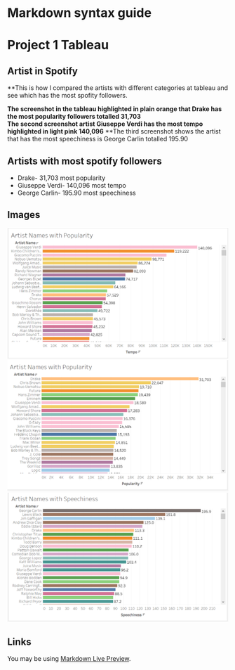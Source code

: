 # Markdown syntax guide


# Project 1 Tableau

## Artist in Spotify

**This is how I compared the artists with different categories at tableau and see which has the most spofity followers. 

**The screenshot in the tableau highlighted in plain orange that Drake has the most popularity followers totalled 31,703**  
__The second screenshot artist Giuseppe Verdi has the most tempo highlighted in light pink 140,096__
**The third screenshot shows the artist that has the most speechiness is George Carlin totalled 195.90 

## Artists with most spotify followers
- Drake- 31,703 most popularity
- Giuseppe Verdi- 140,096 most tempo
- George Carlin- 195.90 most speechiness

## Images

![Screenshot of Tableau](Tableau_png.png)
![Screenshot of Tableau](Screenshot_png_popularity.png)
![Screenshot of Tableau](Screenshot_speechiness.png)

## Links

You may be using [Markdown Live Preview](https://github.com/AK232-afk/github-pages/edit/main/README.md).



